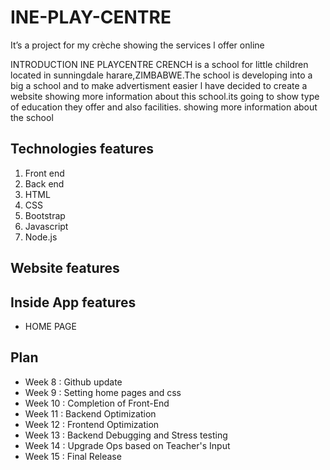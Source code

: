 # INE-PLAY-CENTRE
It’s a project for my crèche  showing the services l offer online 

INTRODUCTION
INE PLAYCENTRE CRENCH is a school for little children located in sunningdale harare,ZIMBABWE.The school is developing into a big a school
and to make advertisment easier l have decided to create a website showing more information about this school.its going to show type of 
education they offer and also facilities.
showing more information about the school

## Technologies features
1. Front end
2. Back end
3. HTML
4. CSS
5. Bootstrap
6. Javascript
7. Node.js


## Website features  


## Inside App features
* HOME PAGE


## Plan 
* Week 8 : Github update 
* Week 9 : Setting home pages and css
* Week 10 : Completion of Front-End
* Week 11 : Backend Optimization
* Week 12 : Frontend Optimization
* Week 13 : Backend Debugging and Stress testing
* Week 14 : Upgrade Ops based on Teacher's Input
* Week 15 : Final Release

